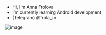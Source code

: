 
- Hi, I’m Anna Frolova
- I’m currently learning Android development 
- (Telegram) @frola_an                                            


![image](https://github.com/An-Frolova/An-Frolova/assets/162348963/e7195842-4f1d-4fc6-b99f-6154879a79b5)

  
<!---
An-Frolova/An-Frolova is a ✨ special ✨ repository because its `README.md` (this file) appears on your GitHub profile.
You can click the Preview link to take a look at your changes.
--->
